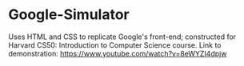 # Google-Simulator
Uses HTML and CSS to replicate Google's front-end; constructed for Harvard CS50: Introduction to Computer Science course.
Link to demonstration: https://www.youtube.com/watch?v=8eWYZI4dpjw
